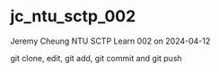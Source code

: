 # jc_ntu_sctp_002
Jeremy Cheung NTU SCTP Learn 002 on 2024-04-12


git clone, edit, git add, git commit and git push



